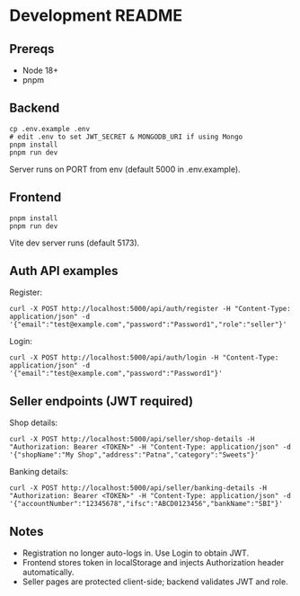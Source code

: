 # Development README

## Prereqs
- Node 18+
- pnpm

## Backend
```
cp .env.example .env
# edit .env to set JWT_SECRET & MONGODB_URI if using Mongo
pnpm install
pnpm run dev
```

Server runs on PORT from env (default 5000 in .env.example).

## Frontend
```
pnpm install
pnpm run dev
```

Vite dev server runs (default 5173).

## Auth API examples

Register:
```
curl -X POST http://localhost:5000/api/auth/register -H "Content-Type: application/json" -d '{"email":"test@example.com","password":"Password1","role":"seller"}'
```

Login:
```
curl -X POST http://localhost:5000/api/auth/login -H "Content-Type: application/json" -d '{"email":"test@example.com","password":"Password1"}'
```

## Seller endpoints (JWT required)

Shop details:
```
curl -X POST http://localhost:5000/api/seller/shop-details -H "Authorization: Bearer <TOKEN>" -H "Content-Type: application/json" -d '{"shopName":"My Shop","address":"Patna","category":"Sweets"}'
```

Banking details:
```
curl -X POST http://localhost:5000/api/seller/banking-details -H "Authorization: Bearer <TOKEN>" -H "Content-Type: application/json" -d '{"accountNumber":"12345678","ifsc":"ABCD0123456","bankName":"SBI"}'
```

## Notes
- Registration no longer auto-logs in. Use Login to obtain JWT.
- Frontend stores token in localStorage and injects Authorization header automatically.
- Seller pages are protected client-side; backend validates JWT and role.

